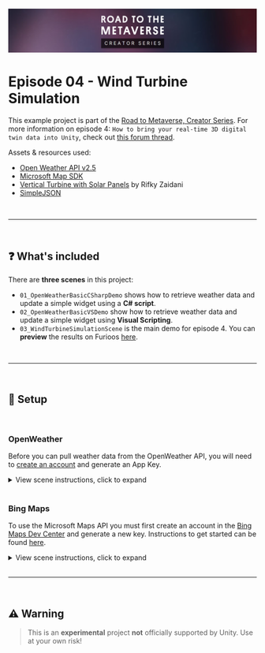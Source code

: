 ![R2MV](README/Banner.png)

# Episode 04 - Wind Turbine Simulation

This example project is part of the [Road to Metaverse, Creator Series](https://create.unity.com/road-to-metaverse). For more information on episode 4: `How to bring your real-time 3D digital twin data into Unity`, check out [this forum thread](https://forum.unity.com/threads/workshops-how-to-bring-your-real-time-3d-digital-twin-data-into-unity.1293375/).

Assets & resources used: 
- [Open Weather API v2.5](https://openweathermap.org/current)
- [Microsoft Map SDK](https://github.com/microsoft/MapsSDK-Unity)
- [Vertical Turbine with Solar Panels](https://grabcad.com/library/vertical-turbine-with-solar-panels-1) by Rifky Zaidani
- [SimpleJSON](https://github.com/Bunny83/SimpleJSON/blob/master/SimpleJSONUnity.cs)

<br>

---

<br>

## ❓ What's included
There are **three scenes** in this project: 
- `01_OpenWeatherBasicCSharpDemo` shows how to retrieve weather data and update a simple widget using a **C# script**.
- `02_OpenWeatherBasicVSDemo` show how to retrieve weather data and update a simple widget using **Visual Scripting**.
- `03_WindTurbineSimulationScene` is the main demo for episode 4. You can **preview** the results on Furioos [here](https://portal.furioos.com/share/ruv4brroQKqNW8HS4).

<br>

---

<br>

## 🚨 Setup

<br>

### OpenWeather
Before you can pull weather data from the OpenWeather API, you will need to [create an account](https://home.openweathermap.org/users/sign_up) and generate an App Key.

<details>
 <summary markdown="span">View scene instructions, click to expand</summary>


> ### `01_OpenWeatherBasicCSharpDemo` setup ![C# Setup](README/Unity_OpenWeatherCSharpSetup.png)
> ### `02_OpenWeatherBasicVSDemo` setup ![VS Setup](README/Unity_OpenWeatherVSSetup.png)
> ### `03_WindTurbineSimulationScene` setup ![Settings Asset Setup](README/Unity_OpenWeatherSettingsSetup.png)

</details>

<br>

### Bing Maps   
To use the Microsoft Maps API you must first create an account in the [Bing Maps Dev Center](https://www.bingmapsportal.com/) and generate a new key. Instructions to get started can be found [here](https://github.com/microsoft/MapsSDK-Unity/wiki/Getting-Started).

<details>
 <summary markdown="span">View scene instructions, click to expand</summary>

 > ### `03_WindTurbineSimulationScene` setup ![C# Setup](README/Unity_BingMapsSetup.png)

</details>

<br>

---

<br>

## ⚠️ Warning
> This is an **experimental** project **not** officially supported by Unity. Use at your own risk!
